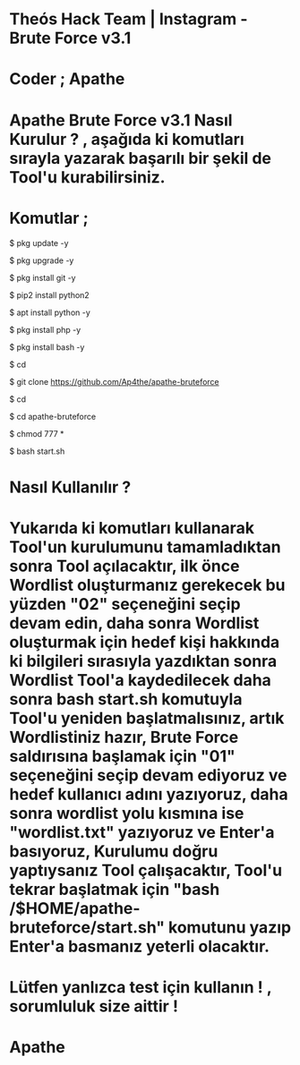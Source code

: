 # Theós Hack Team | Instagram - Brute Force v3.1
# Coder ; Apathe
# Apathe Brute Force v3.1 Nasıl Kurulur ? , aşağıda ki komutları sırayla yazarak başarılı bir şekil de Tool'u kurabilirsiniz.
# Komutlar ;

$ pkg update -y

$ pkg upgrade -y

$ pkg install git -y

$ pip2 install python2

$ apt install python -y

$ pkg install php -y

$ pkg install bash -y

$ cd

$ git clone https://github.com/Ap4the/apathe-bruteforce

$ cd

$ cd apathe-bruteforce

$ chmod 777 *

$ bash start.sh

# Nasıl Kullanılır ?

# Yukarıda ki komutları kullanarak Tool'un kurulumunu tamamladıktan sonra Tool açılacaktır, ilk önce Wordlist oluşturmanız gerekecek bu yüzden "02" seçeneğini seçip devam edin, daha sonra Wordlist oluşturmak için hedef kişi hakkında ki bilgileri sırasıyla yazdıktan sonra Wordlist Tool'a kaydedilecek daha sonra bash start.sh komutuyla Tool'u yeniden başlatmalısınız, artık Wordlistiniz hazır, Brute Force saldırısına başlamak için "01" seçeneğini seçip devam ediyoruz ve hedef kullanıcı adını yazıyoruz, daha sonra wordlist yolu kısmına ise "wordlist.txt" yazıyoruz ve Enter'a basıyoruz, Kurulumu doğru yaptıysanız Tool çalışacaktır, Tool'u tekrar başlatmak için "bash /$HOME/apathe-bruteforce/start.sh" komutunu yazıp Enter'a basmanız yeterli olacaktır.

# Lütfen yanlızca test için kullanın ! , sorumluluk size aittir !

# Apathe
